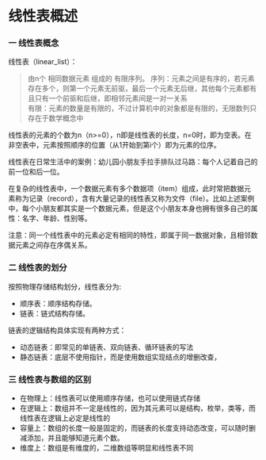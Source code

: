# 线性表概述

### 一 线性表概念

线性表（linear\_list）：

> 由n个 相同数据元素 组成的 有限序列。 序列：元素之间是有序的，若元素存在多个，则第一个元素无前驱，最后一个元素无后继，其他每个元素都有且只有一个前驱和后继，即相邻元素间是一对一关系  
> 有限：元素的数量是有限的，不过计算机中的对象都是有限的，无限数列只存在于数学概念中

线性表的元素的个数为n（n&gt;=0），n即是线性表的长度，n=0时，即为空表。在非空表中，元素按照顺序的位置（从1开始到第i个）即为元素的位序。

线性表在日常生活中的案例：幼儿园小朋友手拉手排队过马路：每个人记着自己的前一位和后一位。

在复杂的线性表中，一个数据元素有多个数据项（item）组成，此时常把数据元素称为记录（record），含有大量记录的线性表又称为文件（file）。比如上述案例中，每个小朋友都其实是一个数据元素，但是这个小朋友本身也拥有很多自己的属性：名字、年龄、性别等。

注意：同一个线性表中的元素必定有相同的特性，即属于同一数据对象，且相邻数据元素之间存在序偶关系。

### 二 线性表的划分

按照物理存储结构划分，线性表分为:

* 顺序表：顺序结构存储。
* 链表：链式结构存储。

链表的逻辑结构具体实现有两种方式：

* 动态链表：即常见的单链表、双向链表、循环链表的写法
* 静态链表：底层不使用指针，而是使用数组实现结点的增删改查，

### 三 线性表与数组的区别

* 在物理上：线性表可以使用顺序存储，也可以使用链式存储
* 在逻辑上：数组并不一定是线性的，因为其元素可以是结构，枚举，类等，而线性表在逻辑上必定是线性的
* 容量上：数组的长度一般是固定的，而链表的长度支持动态改变，可以随时删减添加，并且能够知道元素个数。
* 维度上：数组是有维度的，二维数组等明显和线性表不同

